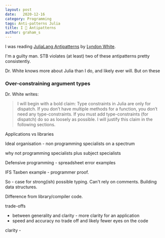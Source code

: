 ```yaml
---
layout: post
date:   2020-12-16
category: Programming
tags: Anti-patterns Julia
title: I 💓 Antipatterns
author: graham_s
---
```


I was reading [JuliaLang Antipatterns](https://www.oxinabox.net/2020/04/19/Julia-Antipatterns.html) by [Lyndon
White](https://www.oxinabox.net/).

I'm a guilty man. STB violates (at least) two of these antipatterns pretty consistently.

<!--more-->

Dr. White knows more about Julia than I do, and likely ever will. But on these 

### Over-constraining argument types

Dr. White writes:

> I will begin with a bold claim: Type constraints in Julia are only for dispatch. If you don’t have multiple methods
> for a function, you don’t need any type-constraints. If you must add type-constraints (for dispatch) do so as loosely as
> possible. I will justify this claim in the following sections.

Applications vs libraries

Ideal organisation - non programming specialists on a spectrum

why not programming specialists plus subject specialists

Defensive programming - spreadsheet error examples 

IFS Taxben example - programmer proof. 

So - case for strong(ish) possible typing. Can't rely on comments. Building data structures.

Difference from library/compiler code.

trade-offs 
    
* between generality and clarity - more clarity for an application
* speed and accuracy no trade off and likely fewer eyes on the code 


clarity - 




